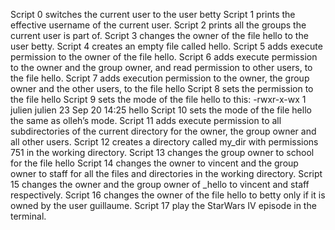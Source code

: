 Script 0 switches the current user to the user betty
Script 1 prints the effective username of the current user.
Script 2 prints all the groups the current user is part of.
Script 3 changes the owner of the file hello to the user betty.
Script 4 creates an empty file called hello.
Script 5 adds execute permission to the owner of the file hello.
Script 6 adds execute permission to the owner and the group owner, and read permission to other users, to the file hello.
Script 7 adds execution permission to the owner, the group owner and the other users, to the file hello
Script 8 sets the permission to the file hello
Script 9 sets the mode of the file hello to this:  -rwxr-x-wx 1 julien julien 23 Sep 20 14:25 hello
Script 10 sets the mode of the file hello the same as olleh’s mode.
Script 11 adds execute permission to all subdirectories of the current directory for the owner, the group owner and all other users.
Script 12 creates a directory called my_dir with permissions 751 in the working directory.
Script 13 changes the group owner to school for the file hello
Script 14 changes the owner to vincent and the group owner to staff for all the files and directories in the working directory.
Script 15 changes the owner and the group owner of _hello to vincent and staff respectively.
Script 16 changes the owner of the file hello to betty only if it is owned by the user guillaume.
Script 17 play the StarWars IV episode in the terminal.
